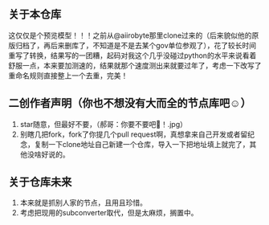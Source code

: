 ## 关于本仓库
这仅仅是个预览模型！！！之前从@aiirobyte那里clone过来的（后来貌似他的原版归档了，再后来删库了，不知道是不是去某个gov单位参观了），花了较长时间重写了转换，结果写的一团糟，起码对我这个几乎没碰过python的水平来说看着舒服一点，本来要加测速的，结果就那个速度测出来就要过年了，考虑一下改写了重命名规则直接整上一个去重，完美！
## 二创作者声明（你也不想没有大而全的节点库吧☺️）
1. star随意，但最好不要，（郝哥：你要不要吧🔪！.jpg）
2. 别瞎几把fork，fork了你提几个pull request啊，真想拿来自己开发或者留纪念，复制一下clone地址自己新建一个仓库，导入一下把地址填上就完了，其他没啥好说的。
## 关于仓库未来
1. 本来就是抓别人家的节点，且用且珍惜。
2. 考虑把现用的subconverter取代，但是太麻烦，搁置中。
